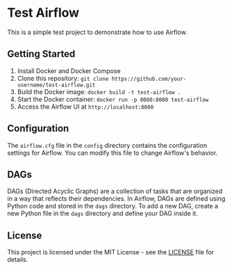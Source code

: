 # Test Airflow

This is a simple test project to demonstrate how to use Airflow.

## Getting Started

1. Install Docker and Docker Compose
2. Clone this repository: `git clone https://github.com/your-username/test-airflow.git`
3. Build the Docker image: `docker build -t test-airflow .`
4. Start the Docker container: `docker run -p 8080:8080 test-airflow`
5. Access the Airflow UI at `http://localhost:8080`

## Configuration

The `airflow.cfg` file in the `config` directory contains the configuration settings for Airflow. You can modify this file to change Airflow's behavior. 

## DAGs

DAGs (Directed Acyclic Graphs) are a collection of tasks that are organized in a way that reflects their dependencies. In Airflow, DAGs are defined using Python code and stored in the `dags` directory. To add a new DAG, create a new Python file in the `dags` directory and define your DAG inside it.

## License

This project is licensed under the MIT License - see the [LICENSE](LICENSE) file for details.
